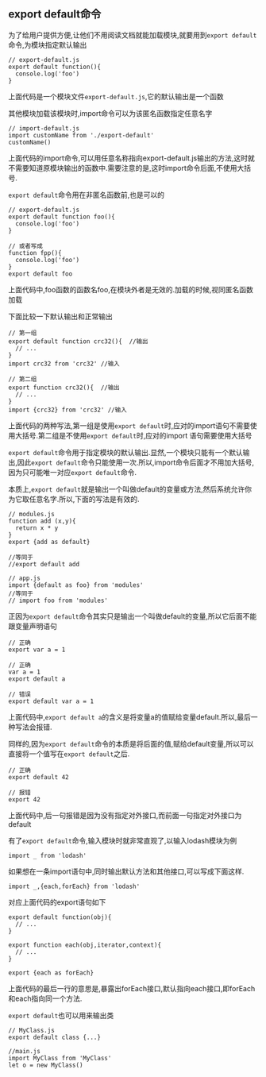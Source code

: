 ## export default命令

为了给用户提供方便,让他们不用阅读文档就能加载模块,就要用到`export default`命令,为模块指定默认输出
```
// export-default.js
export default function(){
  console.log('foo')
}
```
上面代码是一个模块文件`export-default.js`,它的默认输出是一个函数

其他模块加载该模块时,import命令可以为该匿名函数指定任意名字
```
// import-default.js
import customName from './export-default'
customName()
```
上面代码的import命令,可以用任意名称指向export-default.js输出的方法,这时就不需要知道原模块输出的函数中.需要注意的是,这时import命令后面,不使用大括号.

`export default`命令用在非匿名函数前,也是可以的
```
// export-default.js
export default function foo(){
  console.log('foo')
}

// 或者写成
function fpp(){
  console.log('foo')
}
export default foo
```
上面代码中,foo函数的函数名foo,在模块外者是无效的.加载的时候,视同匿名函数加载

下面比较一下默认输出和正常输出
```
// 第一组
export default function crc32(){  //输出
  // ...
}
import crc32 from 'crc32' //输入

// 第二组
export function crc32(){  //输出
  // ...
}
import {crc32} from 'crc32' //输入
```
上面代码的两种写法,第一组是使用`export default`时,应对的import语句不需要使用大括号.第二组是不使用`export default`时,应对的import 语句需要使用大括号

`export default`命令用于指定模块的默认输出.显然,一个模块只能有一个默认输出,因此`export default`命令只能使用一次.所以,import命令后面才不用加大括号,因为只可能唯一对应`export default`命令.

本质上,`export default`就是输出一个叫做default的变量或方法,然后系统允许你为它取任意名字.所以,下面的写法是有效的.
```
// modules.js
function add (x,y){
  return x * y
}
export {add as default}

//等同于
//export default add

// app.js
import {default as foo} from 'modules'
//等同于
// import foo from 'modules'
```
正因为`export default`命令其实只是输出一个叫做default的变量,所以它后面不能跟变量声明语句
```
// 正确
export var a = 1

// 正确
var a = 1
export default a

// 错误
export default var a = 1
```
上面代码中,`export default a`的含义是将变量a的值赋给变量default.所以,最后一种写法会报错.

同样的,因为`export default`命令的本质是将后面的值,赋给default变量,所以可以直接将一个值写在`export default`之后.
```
// 正确
export default 42

// 报错
export 42
```
上面代码中,后一句报错是因为没有指定对外接口,而前面一句指定对外接口为default

有了`export default`命令,输入模块时就非常直观了,以输入lodash模块为例
```
import _ from 'lodash'
```
如果想在一条import语句中,同时输出默认方法和其他接口,可以写成下面这样.
```
import _,{each,forEach} from 'lodash'
```
对应上面代码的export语句如下
```
export default function(obj){
  // ...
}

export function each(obj,iterator,context){
  // ...
}

export {each as forEach}
```
上面代码的最后一行的意思是,暴露出forEach接口,默认指向each接口,即forEach和each指向同一个方法.

`export default`也可以用来输出类
```
// MyClass.js
export default class {...}

//main.js
import MyClass from 'MyClass'
let o = new MyClass()
```